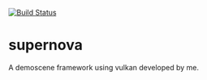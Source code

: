 [![Build Status](https://travis-ci.org/Husenap/supernova.svg?branch=master)](https://travis-ci.org/Husenap/supernova)

# supernova

A demoscene framework using vulkan developed by me.

